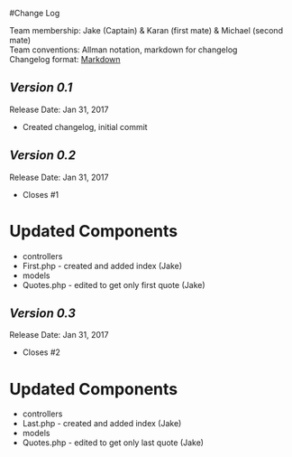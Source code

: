 #Change Log

Team membership:  Jake (Captain) & Karan (first mate) & Michael (second mate)  
Team conventions: Allman notation, markdown for changelog  
Changelog format: [Markdown](https://github.com/adam-p/markdown-here/wiki/Markdown-Cheatsheet) 

## *Version 0.1*
Release Date: Jan 31, 2017

- Created changelog, initial commit

## *Version 0.2*
Release Date: Jan 31, 2017

- Closes #1

# Updated Components 
- controllers 
 - First.php - created and added index (Jake)
- models
 - Quotes.php - edited to get only first quote (Jake)

## *Version 0.3*
Release Date: Jan 31, 2017

- Closes #2

# Updated Components 
- controllers 
 - Last.php - created and added index (Jake)
- models
 - Quotes.php - edited to get only last quote (Jake)
 



